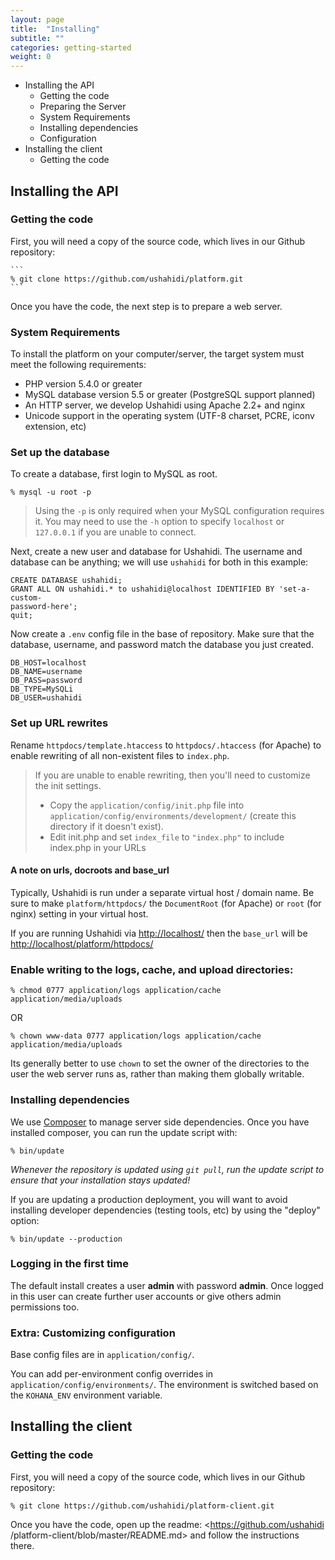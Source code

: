 ```yaml
---
layout: page
title:  "Installing"
subtitle: ""
categories: getting-started
weight: 0
---
```


* Installing the API
    * Getting the code
    * Preparing the Server
    * System Requirements
    * Installing dependencies
    * Configuration
* Installing the client
    * Getting the code

## Installing the API

### Getting the code

First, you will need a copy of the source code, which lives in our Github
repository:

    ```
    % git clone https://github.com/ushahidi/platform.git
    ```

Once you have the code, the next step is to prepare a web server.

### System Requirements

To install the platform on your computer/server, the target system must meet
the following requirements:

  * PHP version 5.4.0 or greater
  * MySQL database version 5.5 or greater (PostgreSQL support planned)
  * An HTTP server, we develop Ushahidi using Apache 2.2+ and nginx
  * Unicode support in the operating system (UTF-8 charset, PCRE, iconv extension, etc)

### Set up the database

To create a database, first login to MySQL as root.

```
% mysql -u root -p
```

> Using the `-p` is only required when your MySQL configuration requires it. You
> may need to use the `-h` option to specify `localhost` or `127.0.0.1` if you
> are unable to connect.

Next, create a new user and database for Ushahidi. The username and database
can be anything; we will use `ushahidi` for both in this example:

```
CREATE DATABASE ushahidi;
GRANT ALL ON ushahidi.* to ushahidi@localhost IDENTIFIED BY 'set-a-custom-
password-here';
quit;
```

Now create a `.env` config file in the base of repository. Make sure that the database, username, and password match the database you just created.

```
DB_HOST=localhost
DB_NAME=username
DB_PASS=password
DB_TYPE=MySQLi
DB_USER=ushahidi
```

### Set up URL rewrites

Rename `httpdocs/template.htaccess` to `httpdocs/.htaccess` (for Apache)
to enable rewriting of all non-existent files to `index.php`.

> If you are unable to enable rewriting, then you'll need to customize the init settings.
>
> - Copy the `application/config/init.php` file into `application/config/environments/development/` (create this directory if it doesn't exist).
> - Edit init.php and set `index_file` to `"index.php"` to include index.php in your URLs

#### A note on urls, docroots and base_url

Typically, Ushahidi is run under a separate virtual host / domain name. Be
sure to make `platform/httpdocs/` the `DocumentRoot` (for Apache) or `root`
(for nginx) setting in your virtual host.

If you are running Ushahidi via <http://localhost/> then the `base_url` will be
<http://localhost/platform/httpdocs/>

### Enable writing to the logs, cache, and upload directories:

```
% chmod 0777 application/logs application/cache application/media/uploads
```

OR

```
% chown www-data 0777 application/logs application/cache application/media/uploads
```

Its generally better to use `chown` to set the owner of the directories to the user the web
server runs as, rather than making them globally writable.

### Installing dependencies

We use [Composer](https://getcomposer.org/) to manage server side dependencies.
Once you have installed composer, you can run the update script with:

    % bin/update

_Whenever the repository is updated using `git pull`, run the update script to
ensure that your installation stays updated!_

If you are updating a production deployment, you will want to avoid installing
developer dependencies (testing tools, etc) by using the "deploy" option:

    % bin/update --production

### Logging in the first time

The default install creates a user **admin** with password **admin**. Once
logged in this user can create further user accounts or give others admin
permissions too.

### Extra: Customizing configuration

Base config files are in `application/config/`.

You can add per-environment config overrides in `application/config/environments/`.
The environment is switched based on the `KOHANA_ENV` environment variable.

## Installing the client

### Getting the code

First, you will need a copy of the source code, which lives in our Github
repository:

    % git clone https://github.com/ushahidi/platform-client.git

Once you have the code, open up the readme: <https://github.com/ushahidi
/platform-client/blob/master/README.md> and follow the instructions there.

